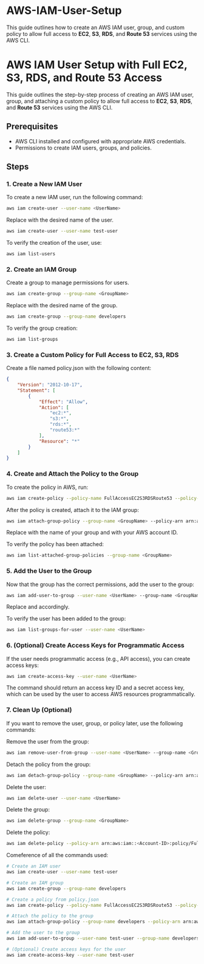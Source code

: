 # AWS-IAM-User-Setup
This guide outlines how to create an AWS IAM user, group, and custom policy to allow full access to **EC2**, **S3**, **RDS**, and **Route 53** services using the AWS CLI.

# AWS IAM User Setup with Full EC2, S3, RDS, and Route 53 Access

This guide outlines the step-by-step process of creating an AWS IAM user, group, and attaching a custom policy to allow full access to **EC2**, **S3**, **RDS**, and **Route 53** services using the AWS CLI.

## Prerequisites
- AWS CLI installed and configured with appropriate AWS credentials.
- Permissions to create IAM users, groups, and policies.

## Steps

### 1. Create a New IAM User

To create a new IAM user, run the following command:
```bash
aws iam create-user --user-name <UserName>
```

Replace <UserName> with the desired name of the user.
```bash
aws iam create-user --user-name test-user
```

To verify the creation of the user, use:
```bash
aws iam list-users
```

### 2. Create an IAM Group

Create a group to manage permissions for users.
```bash
aws iam create-group --group-name <GroupName>
```

Replace <GroupName> with the desired name of the group.
```bash
aws iam create-group --group-name developers
```

To verify the group creation:
```bash
aws iam list-groups
```
### 3. Create a Custom Policy for Full Access to EC2, S3, RDS

Create a file named policy.json with the following content:
```json
{
    "Version": "2012-10-17",
    "Statement": [
        {
            "Effect": "Allow",
            "Action": [
                "ec2:*",
                "s3:*",
                "rds:*",
                "route53:*"
            ],
            "Resource": "*"
        }
    ]
}
```

### 4. Create and Attach the Policy to the Group

To create the policy in AWS, run:
```bash 
aws iam create-policy --policy-name FullAccessEC2S3RDSRoute53 --policy-document file://policy.json
```

After the policy is created, attach it to the IAM group:
```bash
aws iam attach-group-policy --group-name <GroupName> --policy-arn arn:aws:iam::<Account-ID>:policy/FullAccessEC2S3RDSRoute53
```
Replace <GroupName> with the name of your group and <Account-ID> with your AWS account ID.

To verify the policy has been attached:
```bash
aws iam list-attached-group-policies --group-name <GroupName>
```
### 5. Add the User to the Group

Now that the group has the correct permissions, add the user to the group:
```bash
aws iam add-user-to-group --user-name <UserName> --group-name <GroupName>
```
Replace <UserName> and <GroupName> accordingly.

To verify the user has been added to the group:
```bash
aws iam list-groups-for-user --user-name <UserName>
```

### 6. (Optional) Create Access Keys for Programmatic Access

If the user needs programmatic access (e.g., API access), you can create access keys:
```bash
aws iam create-access-key --user-name <UserName>
```
The command should return an access key ID and a secret access key, which can be used by the user to access AWS resources programmatically.

### 7. Clean Up (Optional)
If you want to remove the user, group, or policy later, use the following commands:

Remove the user from the group:
```bash
aws iam remove-user-from-group --user-name <UserName> --group-name <GroupName>
```

Detach the policy from the group:
```bash
aws iam detach-group-policy --group-name <GroupName> --policy-arn arn:aws:iam::<Account-ID>:policy/FullAccessEC2S3RDSRoute53
```
Delete the user:
```bash
aws iam delete-user --user-name <UserName>
```

Delete the group:

```bash
aws iam delete-group --group-name <GroupName>
```
Delete the policy:
```bash
aws iam delete-policy --policy-arn arn:aws:iam::<Account-ID>:policy/FullAccessEC2S3
```

Comeference of all the commands used:
```bash
# Create an IAM user
aws iam create-user --user-name test-user

# Create an IAM group
aws iam create-group --group-name developers

# Create a policy from policy.json
aws iam create-policy --policy-name FullAccessEC2S3RDSRoute53 --policy-document file://policy.json

# Attach the policy to the group
aws iam attach-group-policy --group-name developers --policy-arn arn:aws:iam::<Account-ID>:policy/FullAccessEC2S3RDSRoute53

# Add the user to the group
aws iam add-user-to-group --user-name test-user --group-name developers

# (Optional) Create access keys for the user
aws iam create-access-key --user-name test-user
```
